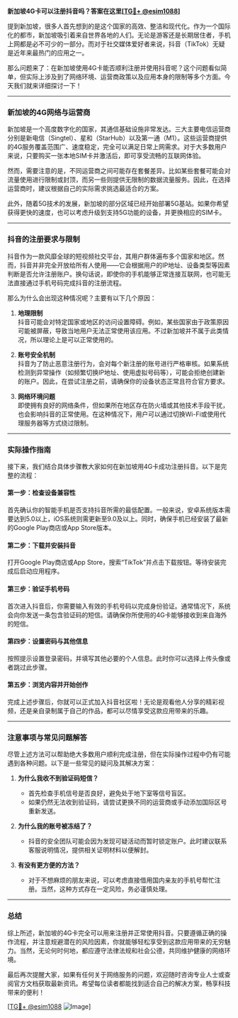 **新加坡4G卡可以注册抖音吗？答案在这里[[TG💪+ @esim1088](https://t.me/s/esim1088)]**

提到新加坡，很多人首先想到的是这个国家的高效、整洁和现代化。作为一个国际化的都市，新加坡吸引着来自世界各地的人们。无论是游客还是长期居住者，手机上网都是必不可少的一部分。而对于社交媒体爱好者来说，抖音（TikTok）无疑是近年来最热门的应用之一。

那么问题来了：在新加坡使用4G卡能否顺利注册并使用抖音呢？这个问题看似简单，但实际上涉及到了网络环境、运营商政策以及应用本身的限制等多个方面。今天我们就来详细探讨一下！

---

### 新加坡的4G网络与运营商

新加坡是一个高度数字化的国家，其通信基础设施非常发达。三大主要电信运营商分别是新电信（Singtel）、星和（StarHub）以及第一通（M1）。这些运营商提供的4G服务覆盖范围广、速度稳定，完全可以满足日常上网需求。对于大多数用户来说，只要购买一张本地SIM卡并激活后，即可享受流畅的互联网体验。

然而，需要注意的是，不同运营商之间可能存在套餐差异。比如某些套餐可能会对流量使用进行限制或封顶，而另一些则提供无限制的数据流量服务。因此，在选择运营商时，建议根据自己的实际需求挑选最适合的方案。

此外，随着5G技术的发展，新加坡的部分区域已经开始部署5G基站。如果你希望获得更快的速度，也可以考虑升级到支持5G功能的设备，并更换相应的SIM卡。

---

### 抖音的注册要求与限制

抖音作为一款风靡全球的短视频社交平台，其用户群体遍布多个国家和地区。然而，抖音并非完全开放给所有人使用——它会根据用户的IP地址、设备类型等因素判断是否允许注册账户。换句话说，即使你的手机能够正常连接互联网，也可能无法直接通过手机号码完成抖音的注册流程。

那么为什么会出现这种情况呢？主要有以下几个原因：

1. **地理限制**  
   抖音可能会对特定国家或地区的访问设置障碍。例如，某些国家由于政策原因可能被屏蔽，导致当地用户无法正常使用该应用。不过新加坡并不属于此类情况，所以理论上是可以正常使用的。

2. **账号安全机制**  
   抖音为了防止恶意注册行为，会对每个新注册的账号进行严格审核。如果系统检测到异常操作（如频繁切换IP地址、使用虚拟号码等），可能会拒绝创建新的账户。因此，在尝试注册之前，请确保你的设备状态正常且符合官方要求。

3. **网络环境问题**  
   即使拥有良好的网络条件，但如果所在地区存在防火墙或其他技术手段干扰，也会影响抖音的正常使用。在这种情况下，用户可以通过切换Wi-Fi或使用代理服务器等方式绕过限制。

---

### 实际操作指南

接下来，我们结合具体步骤教大家如何在新加坡用4G卡成功注册抖音。以下是完整的流程：

#### 第一步：检查设备兼容性
首先确认你的智能手机是否支持抖音所需的最低配置。一般来说，安卓系统版本需要达到5.0以上，iOS系统则需更新至9.0及以上。同时，确保手机已经安装了最新的Google Play商店或App Store版本。

#### 第二步：下载并安装抖音
打开Google Play商店或App Store，搜索“TikTok”并点击下载按钮。等待安装完成后启动应用程序。

#### 第三步：验证手机号码
首次进入抖音后，你需要输入有效的手机号码以完成身份验证。通常情况下，系统会向你发送一条包含验证码的短信。请确保你所使用的4G卡能够接收到来自海外的短信。

#### 第四步：设置密码与其他信息
按照提示设置登录密码，并填写其他必要的个人信息。此时你可以选择上传头像或者跳过此步骤。

#### 第五步：浏览内容并开始创作
完成上述步骤后，你就可以正式加入抖音社区啦！无论是观看他人分享的精彩视频，还是亲自录制属于自己的作品，都可以尽情享受这款应用带来的乐趣。

---

### 注意事项与常见问题解答

尽管上述方法可以帮助绝大多数用户顺利完成注册，但在实际操作过程中仍有可能遇到各种问题。以下是一些常见的疑问及其解决方案：

1. **为什么我收不到验证码短信？**
   - 首先检查手机信号是否良好，避免处于地下室等信号盲区。
   - 如果仍然无法收到验证码，请尝试更换不同的运营商或手动添加国际区号重新发送。

2. **为什么我的账号被冻结了？**
   - 抖音的安全团队可能会因为发现可疑活动而暂时锁定账户。此时建议联系客服说明情况，提供相关证明材料以便解封。

3. **有没有更方便的方法？**
   - 对于不想麻烦的朋友来说，可以考虑直接借用国内亲友的手机号帮忙注册。当然，这种方式存在一定风险，务必谨慎处理。

---

### 总结

综上所述，新加坡的4G卡完全可以用来注册并正常使用抖音。只要遵循正确的操作流程，并注意规避潜在的风险因素，你就能够轻松享受到这款应用带来的无穷魅力。当然，无论何时何地，都应遵守法律法规和社会公德，共同维护健康的网络环境。

最后再次提醒大家，如果有任何关于网络服务的问题，欢迎随时咨询专业人士或查阅官方文档获取最新资讯。希望每位读者都能找到适合自己的解决方案，畅享科技带来的便利！

[[TG💪+ @esim1088](https://t.me/s/esim1088) ![Image](https://i.postimg.cc/4NQfJmqS/Snipaste-2025-05-13-00-14-12.png)]